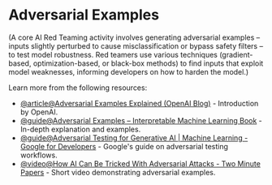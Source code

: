 # Adversarial Examples

(A core AI Red Teaming activity involves generating adversarial examples – inputs slightly perturbed to cause misclassification or bypass safety filters – to test model robustness. Red teamers use various techniques (gradient-based, optimization-based, or black-box methods) to find inputs that exploit model weaknesses, informing developers on how to harden the model.)

Learn more from the following resources:

- [@article@Adversarial Examples Explained (OpenAI Blog)](https://openai.com/research/adversarial-examples) - Introduction by OpenAI.
- [@guide@Adversarial Examples – Interpretable Machine Learning Book](https://christophm.github.io/interpretable-ml-book/adversarial.html) - In-depth explanation and examples.
- [@guide@Adversarial Testing for Generative AI | Machine Learning - Google for Developers](https://developers.google.com/machine-learning/guides/adv-testing) - Google's guide on adversarial testing workflows.
- [@video@How AI Can Be Tricked With Adversarial Attacks - Two Minute Papers](https://www.youtube.com/watch?v=J3X_JWQkvo8?v=MPcfoQBDY0w) - Short video demonstrating adversarial examples.
